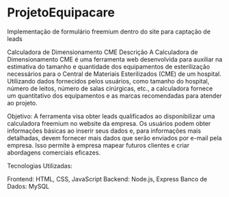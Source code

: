 # ProjetoEquipacare
Implementação de formulário freemium dentro do site para captação de leads

Calculadora de Dimensionamento CME
Descrição
A Calculadora de Dimensionamento CME é uma ferramenta web desenvolvida para auxiliar na estimativa do tamanho e quantidade dos equipamentos de esterilização necessários para o Central de Materiais Esterilizados (CME) de um hospital. Utilizando dados fornecidos pelos usuários, como tamanho do hospital, número de leitos, número de salas cirúrgicas, etc., a calculadora fornece um quantitativo dos equipamentos e as marcas recomendadas para atender ao projeto.

Objetivo:
A ferramenta visa obter leads qualificados ao disponibilizar uma calculadora freemium no website da empresa. Os usuários podem obter informações básicas ao inserir seus dados e, para informações mais detalhadas, devem fornecer mais dados que serão enviados por e-mail pela empresa. Isso permite à empresa mapear futuros clientes e criar abordagens comerciais eficazes.

Tecnologias Utilizadas:

Frontend: HTML, CSS, JavaScript
Backend: Node.js, Express
Banco de Dados: MySQL



